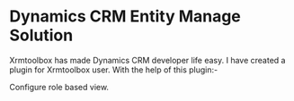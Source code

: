 # Dynamics CRM Entity Manage Solution
Xrmtoolbox has made Dynamics CRM developer life easy.
I have created a plugin for Xrmtoolbox user.
With the help of this plugin:-

Configure role based view. 

